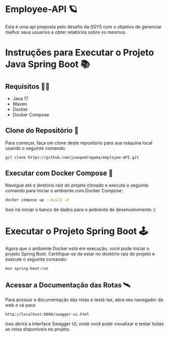 # Employee-API 🪐

Esta é uma api proposta pelo desafio da SSYS com o objetivo de gerenciar melhor seus usuarios e obter relatórios sobre os mesmos.

# Instruções para Executar o Projeto Java Spring Boot 📚
## Requisitos 👨‍🚀

- Java 17
- Maven
- Docker
- Docker Compose

## Clone do Repositório 🔭

Para começar, faça um clone deste repositório para sua máquina local usando o seguinte comando:

```bash
git clone https://github.com/joaopedrogama/employee-API.git
```

## Executar com Docker Compose 🚀
Navegue até o diretório raiz do projeto clonado e execute o seguinte comando para iniciar o ambiente com Docker Compose:

```bash
docker compose up --build -d
```
Isso irá iniciar o banco de dados para o ambiente de desenvolvimento :)

# Executar o Projeto Spring Boot 🕹️
Agora que o ambiente Docker está em execução, você pode iniciar o projeto Spring Boot. Certifique-se de estar no diretório raiz do projeto e execute o seguinte comando:

```bash
mvn spring-boot:run
```

## Acessar a Documentação das Rotas 🛰️
Para acessar a documentação das rotas e testá-las, abra seu navegador da web e vá para:

```http
http://localhost:8080/swagger-ui.html
```

Isso abrirá a interface Swagger UI, onde você pode visualizar e testar todas as rotas disponíveis no projeto.
